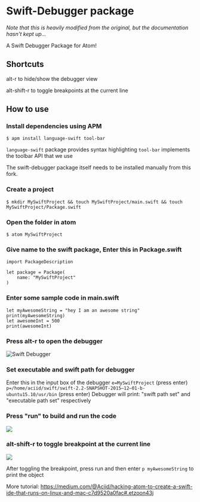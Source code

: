 # Swift-Debugger package

*Note that this is heavily modified from the original, but the documentation hasn't kept up...*

A Swift Debugger Package for Atom!

## Shortcuts

alt-r to hide/show the debugger view

alt-shift-r to toggle breakpoints at the current line

## How to use

### Install dependencies using APM
```
$ apm install language-swift tool-bar
```

`language-swift` package provides syntax highlighting
`tool-bar` implements the toolbar API that we use

The swift-debugger package itself needs to be installed manually from this fork.

### Create a project
```
$ mkdir MySwiftProject && touch MySwiftProject/main.swift && touch MySwiftProject/Package.swift
```

### Open the folder in atom
```
$ atom MySwiftProject
```

### Give name to the swift package, Enter this in Package.swift
```objc
import PackageDescription

let package = Package(
    name: "MySwiftProject"
)
```

### Enter some sample code in main.swift
```objc
let myAwesomeString = "hey I am an awesome string"
print(myAwesomeString)
let awesomeInt = 500
print(awesomeInt)
```

### Press alt-r to open the debugger

![Swift Debugger](https://cdn-images-1.medium.com/max/1600/1*ZhoyYtvLzQhvCMjhtlpFxQ.png)

### Set executable and swift path for debugger

Enter this in the input box of the debugger
`e=MySwiftProject` (press enter)
`p=/home/aciid/swift/swift-2.2-SNAPSHOT-2015–12–01-b-ubuntu15.10/usr/bin` (press enter)
Debugger will print: "swift path set" and "executable path set" respectively

### Press "run" to build and run the code
![](https://cdn-images-1.medium.com/max/1600/1*G1w5YyDLhYfHWCynDD7p0A.png)

### alt-shift-r to toggle breakpoint at the current line
![](https://cdn-images-1.medium.com/max/1600/1*6ji_E4xS2rswKuTStTmqYQ.png)

After toggling the breakpoint, press run and then enter `p myAwesomeString` to print the object

More tutorial:
https://medium.com/@Aciid/hacking-atom-to-create-a-swift-ide-that-runs-on-linux-and-mac-c7d9520a0fac#.etzoon43j
